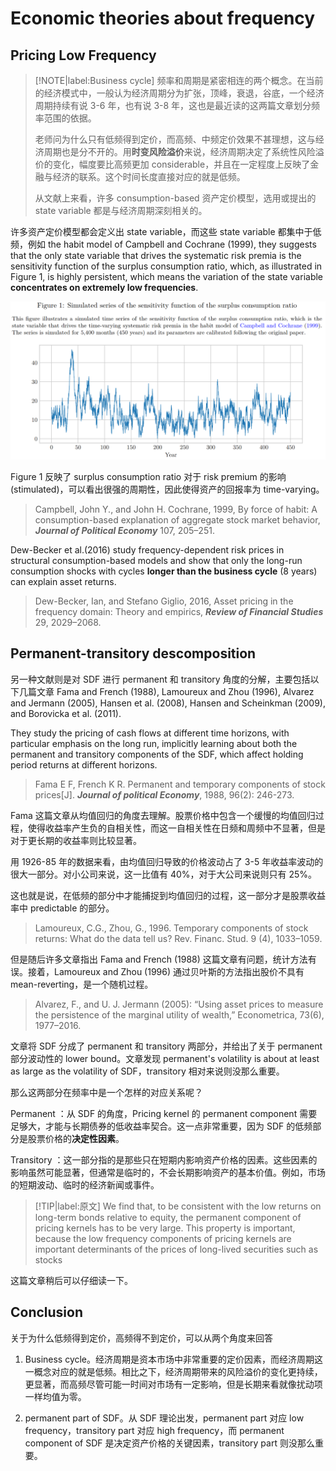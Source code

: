 # Economic theories about frequency

## Pricing Low Frequency

> [!NOTE|label:Business cycle]
> 频率和周期是紧密相连的两个概念。在当前的经济模式中，一般认为经济周期分为扩张，顶峰，衰退，谷底，一个经济周期持续有说 3-6 年，也有说 3-8 年，这也是最近读的这两篇文章划分频率范围的依据。
>
> 老师问为什么只有低频得到定价，而高频、中频定价效果不甚理想，这与经济周期也是分不开的。用**时变风险溢价**来说，经济周期决定了系统性风险溢价的变化，幅度要比高频更加 considerable，并且在一定程度上反映了金融与经济的联系。这个时间长度直接对应的就是低频。
>
> 从文献上来看，许多 consumption-based 资产定价模型，选用或提出的 state variable 都是与经济周期深刻相关的。

许多资产定价模型都会定义出 state variable，而这些 state variable 都集中于低频，例如 the habit model of Campbell and Cochrane (1999), they suggests that the only state variable that drives the systematic risk premia is the sensitivity function of the surplus consumption ratio, which, as illustrated in Figure 1, is highly persistent, which means the variation of the state variable **concentrates on extremely low frequencies**.

<div align = 'center'>

![](../work_img/20240504PP1.png)

</div>

Figure 1 反映了 surplus consumption ratio 对于 risk premium 的影响 (stimulated)，可以看出很强的周期性，因此使得资产的回报率为 time-varying。

> Campbell, John Y., and John H. Cochrane, 1999, By force of habit: A consumption-based explanation of aggregate stock market behavior, ***Journal of Political Economy*** 107, 205–251.

Dew-Becker et al.(2016) study frequency-dependent risk prices in structural consumption-based models and show that only the long-run consumption shocks with cycles **longer than the business cycle** (8 years) can explain asset returns.

> Dew-Becker, Ian, and Stefano Giglio, 2016, Asset pricing in the frequency domain: Theory and empirics, ***Review of Financial Studies*** 29, 2029–2068.

## Permanent-transitory descomposition

另一种文献则是对 SDF 进行 permanent 和 transitory 角度的分解，主要包括以下几篇文章 Fama and French (1988), Lamoureux and Zhou (1996), Alvarez and Jermann (2005), Hansen et al. (2008), Hansen and Scheinkman (2009), and Borovicka et al. (2011). 

They study the pricing of cash flows at different time horizons, with particular emphasis on the long run, implicitly learning about both the permanent and transitory components of the SDF, which affect holding period returns at different horizons.

> Fama E F, French K R. Permanent and temporary components of stock prices[J]. ***Journal of political Economy***, 1988, 96(2): 246-273.

Fama 这篇文章从均值回归的角度去理解。股票价格中包含一个缓慢的均值回归过程，使得收益率产生负的自相关性，而这一自相关性在日频和周频中不显著，但是对于更长期的收益率则比较显著。

用 1926-85 年的数据来看，由均值回归导致的价格波动占了 3-5 年收益率波动的很大一部分。对小公司来说，这一比值有 40%，对于大公司来说则只有 25%。

这也就是说，在低频的部分中才能捕捉到均值回归的过程，这一部分才是股票收益率中 predictable 的部分。

> Lamoureux, C.G., Zhou, G., 1996. Temporary components of stock returns: What do the data tell us? Rev. Financ. Stud. 9 (4), 1033–1059.

但是随后许多文章指出 Fama and French (1988) 这篇文章有问题，统计方法有误。接着，Lamoureux and Zhou (1996) 通过贝叶斯的方法指出股价不具有 mean-reverting，是一个随机过程。


> Alvarez, F., and U. J. Jermann (2005): “Using asset prices to measure the persistence of the marginal utility of wealth,” Econometrica, 73(6), 1977–2016.

文章将 SDF 分成了 permanent 和 transitory 两部分，并给出了关于 permanent 部分波动性的 lower bound。文章发现 permanent's volatility is about at least as large as the volatility of SDF，transitory 相对来说则没那么重要。

那么这两部分在频率中是一个怎样的对应关系呢？

Permanent ：从 SDF 的角度，Pricing kernel 的 permanent component 需要足够大，才能与长期债券的低收益率契合。这一点非常重要，因为 SDF 的低频部分是股票价格的**决定性因素**。

Transitory ：这一部分指的是那些只在短期内影响资产价格的因素。这些因素的影响虽然可能显著，但通常是临时的，不会长期影响资产的基本价值。例如，市场的短期波动、临时的经济新闻或事件。

> [!TIP|label:原文]
> We find that, to be consistent with the low returns on long-term bonds relative to equity, the permanent component of pricing kernels has to be very large. This property is important, because the low frequency components of pricing kernels are important determinants of the prices of long-lived securities such as stocks

这篇文章稍后可以仔细读一下。

## Conclusion

关于为什么低频得到定价，高频得不到定价，可以从两个角度来回答

1. Business cycle。经济周期是资本市场中非常重要的定价因素，而经济周期这一概念对应的就是低频。相比之下，经济周期带来的风险溢价的变化更持续，更显著，而高频尽管可能一时间对市场有一定影响，但是长期来看就像扰动项一样均值为零。

2. permanent part of SDF。从 SDF 理论出发，permanent part 对应 low frequency，transitory part 对应 high frequency，而 permanent component of SDF 是决定资产价格的关键因素，transitory part 则没那么重要。


